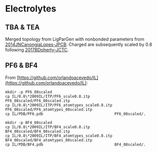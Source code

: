 # Electrolytes

## TBA & TEA
Merged topology from LigParGen with nonbonded parameters from [2014JNCanongiaLopes-JPCB](https://doi.org/10.1021/jp0476545).
Charged are subsequently scaled by 0.8 following [2017BDoherty-JCTC](https://doi.org/10.1021/acs.jctc.7b00520).

## PF6 & BF4
From [https://github.com/orlandoacevedo/IL](https://github.com/orlandoacevedo/IL):
```
mkdir -p PF6_08scaled
cp IL/0.8\*2009IL/ITP/PF6_scale0.8.itp           PF6_08scaled/PF6_08scaled.itp
cp IL/0.8\*2009IL/ITP/PF6_atomtypes_scale0.8.itp PF6_08scaled/PF6_atomtypes_08scaled.itp
cp IL/PDB/PF6.pdb                                PF6_08scaled/.

mkdir -p BF4_08scaled
cp IL/0.8\*2009IL/ITP/BF4_scale0.8.itp           BF4_08scaled/BF4_08scaled.itp
cp IL/0.8\*2009IL/ITP/BF4_atomtypes_scale0.8.itp BF4_08scaled/BF4_atomtypes_08scaled.itp
cp IL/PDB/BF4.pdb                                BF4_08scaled/.
```

